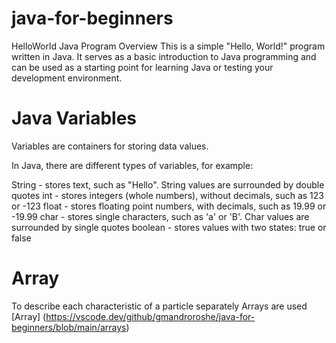 # java-for-beginners

HelloWorld Java Program
Overview
This is a simple "Hello, World!" program written in Java. It serves as a basic introduction to Java programming and can be used as a starting point for learning Java or testing your development environment.


# Java Variables


Variables are containers for storing data values.

In Java, there are different types of variables, for example:

String - stores text, such as "Hello". String values are surrounded by double quotes
int - stores integers (whole numbers), without decimals, such as 123 or -123
float - stores floating point numbers, with decimals, such as 19.99 or -19.99
char - stores single characters, such as 'a' or 'B'. Char values are surrounded by single quotes
boolean - stores values with two states: true or false

# Array

To describe each characteristic of a particle separately
Arrays are used
[Array] (https://vscode.dev/github/gmandroroshe/java-for-beginners/blob/main/arrays) 
